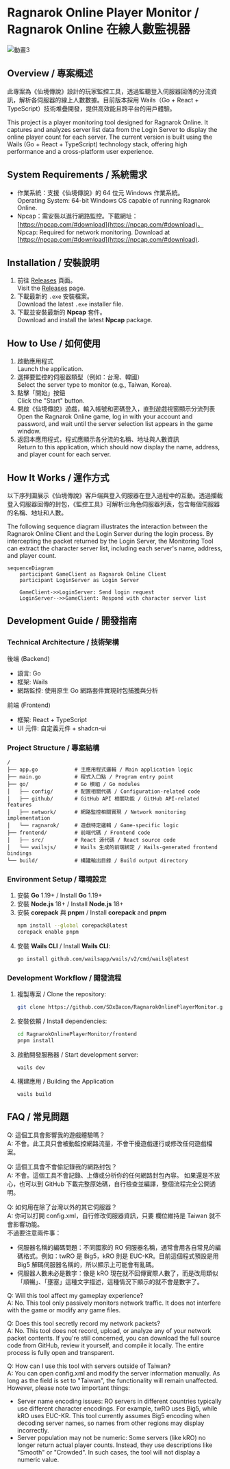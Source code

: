 # Ragnarok Online Player Monitor / Ragnarok Online 在線人數監視器

![動畫3](https://github.com/user-attachments/assets/fa641bca-45a9-41ab-8be2-fa367a7a17a6)


## Overview / 專案概述

此專案為《仙境傳說》設計的玩家監控工具，透過監聽登入伺服器回傳的分流資訊，解析各伺服器的線上人數數據。目前版本採用 Wails（Go + React + TypeScript）技術堆疊開發，提供高效能且跨平台的用戶體驗。

This project is a player monitoring tool designed for Ragnarok Online. It captures and analyzes server list data from the Login Server to display the online player count for each server. The current version is built using the Wails (Go + React + TypeScript) technology stack, offering high performance and a cross-platform user experience.

## System Requirements / 系統需求

- 作業系統：支援《仙境傳說》的 64 位元 Windows 作業系統。<br>Operating System: 64-bit Windows OS capable of running Ragnarok Online.
- Npcap：需安裝以進行網路監控。下載網址：[https://npcap.com/#download](https://npcap.com/#download)。<br>Npcap: Required for network monitoring. Download at [https://npcap.com/#download](https://npcap.com/#download).
  
## Installation / 安裝說明

1. 前往 [Releases](https://github.com/SDxBacon/RagnarokOnlinePlayerMonitor/releases) 頁面。<br>Visit the [Releases](https://github.com/SDxBacon/RagnarokOnlinePlayerMonitor/releases) page.
2. 下載最新的 `.exe` 安裝檔案。<br>Download the latest `.exe` installer file.
3. 下載並安裝最新的 **Npcap** 套件。<br>Download and install the latest **Npcap** package.

## How to Use / 如何使用

1. 啟動應用程式<br>Launch the application.
2. 選擇要監控的伺服器類型（例如：台灣、韓國）<br>Select the server type to monitor (e.g., Taiwan, Korea).
3. 點擊「開始」按鈕<br>Click the "Start" button.
4. 開啟《仙境傳說》遊戲，輸入帳號和密碼登入，直到遊戲視窗顯示分流列表 <br>Open the Ragnarok Online game, log in with your account and password, and wait until the server selection list appears in the game window.
5. 返回本應用程式，程式應顯示各分流的名稱、地址與人數資訊<br>Return to this application, which should now display the name, address, and player count for each server.

## How It Works / 運作方式

以下序列圖展示《仙境傳說》客戶端與登入伺服器在登入過程中的互動。透過攔截登入伺服器回傳的封包，《監控工具》可解析出角色伺服器列表，包含每個伺服器的名稱、地址和人數。

The following sequence diagram illustrates the interaction between the Ragnarok Online Client and the Login Server during the login process.
By intercepting the packet returned by the Login Server, the Monitoring Tool can extract the character server list, including each server's name, address, and player count.

```mermaid
sequenceDiagram
    participant GameClient as Ragnarok Online Client
    participant LoginServer as Login Server

    GameClient->>LoginServer: Send login request
    LoginServer-->>GameClient: Respond with character server list
```

## Development Guide / 開發指南

### Technical Architecture / 技術架構

後端 (Backend)
- 語言: Go
- 框架: Wails
- 網路監控: 使用原生 Go 網路套件實現封包捕獲與分析

前端 (Frontend)
- 框架: React + TypeScript
- UI 元件: 自定義元件 + shadcn-ui

### Project Structure / 專案結構

```
/
├── app.go            # 主應用程式邏輯 / Main application logic
├── main.go           # 程式入口點 / Program entry point
├── go/               # Go 模組 / Go modules
│   ├── config/       # 配置相關代碼 / Configuration-related code
│   ├── github/       # GitHub API 相關功能 / GitHub API-related features
│   ├── network/      # 網路監控相關實現 / Network monitoring implementation
│   └── ragnarok/     # 遊戲特定邏輯 / Game-specific logic
├── frontend/         # 前端代碼 / Frontend code
│   ├── src/          # React 源代碼 / React source code
│   └── wailsjs/      # Wails 生成的前端綁定 / Wails-generated frontend bindings
└── build/            # 構建輸出目錄 / Build output directory
```

### Environment Setup / 環境設定
1. 安裝 **Go** 1.19+ / Install **Go** 1.19+
2. 安裝 **Node.js** 18+ / Install **Node.js** 18+
3. 安裝 **corepack** 與 **pnpm** / Install **corepack** and **pnpm**
   ```bash
   npm install --global corepack@latest
   corepack enable pnpm
   ```
4. 安裝 **Wails CLI** / Install **Wails CLI**:
   ```bash
   go install github.com/wailsapp/wails/v2/cmd/wails@latest
   ```

### Development Workflow / 開發流程

1. 複製專案 / Clone the repository:
   ```sh
   git clone https://github.com/SDxBacon/RagnarokOnlinePlayerMonitor.git
   ```
2. 安裝依賴 / Install dependencies:
   ```sh
   cd RagnarokOnlinePlayerMonitor/frontend
   pnpm install
   ```
3. 啟動開發服務器 / Start development server:
   ```
   wails dev
   ```
4. 構建應用 / Building the Application
   ```
   wails build
   ```

## FAQ / 常見問題
Q: 這個工具會影響我的遊戲體驗嗎？  
A: 不會。此工具只會被動監控網路流量，不會干擾遊戲運行或修改任何遊戲檔案。

Q: 這個工具會不會偷記錄我的網路封包？  
A: 不會。這個工具不會記錄、上傳或分析你的任何網路封包內容。
  如果還是不放心，也可以到 GitHub 下載完整原始碼，自行檢查並編譯，整個流程完全公開透明。

Q: 如何用在除了台灣以外的其它伺服器？  
A: 你可以打開 config.xml，自行修改伺服器資訊，只要 <name> 欄位維持是 Taiwan 就不會影響功能。  
不過要注意兩件事：
- 伺服器名稱的編碼問題：不同國家的 RO 伺服器名稱，通常會用各自常見的編碼格式。例如：twRO 是 Big5，kRO 則是 EUC-KR。目前這個程式預設是用 Big5 解碼伺服器名稱的，所以顯示上可能會有亂碼。
- 伺服器人數未必是數字：像是 kRO 現在就不回傳實際人數了，而是改用類似「順暢」、「壅塞」這種文字描述，這種情況下顯示的就不會是數字了。

Q: Will this tool affect my gameplay experience?  
A: No. This tool only passively monitors network traffic. It does not interfere with the game or modify any game files.

Q: Does this tool secretly record my network packets?  
A: No. This tool does not record, upload, or analyze any of your network packet contents.
If you're still concerned, you can download the full source code from GitHub, review it yourself, and compile it locally. The entire process is fully open and transparent.

Q: How can I use this tool with servers outside of Taiwan?  
A: You can open config.xml and modify the server information manually. As long as the <name> field is set to "Taiwan", the functionality will remain unaffected.
However, please note two important things:
- Server name encoding issues: RO servers in different countries typically use different character encodings. For example, twRO uses Big5, while kRO uses EUC-KR. This tool currently assumes Big5 encoding when decoding server names, so names from other regions may display incorrectly.
- Server population may not be numeric: Some servers (like kRO) no longer return actual player counts. Instead, they use descriptions like "Smooth" or "Crowded". In such cases, the tool will not display a numeric value.
